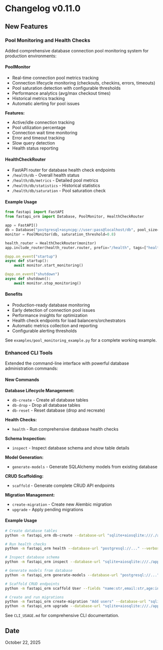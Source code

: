 # Changelog v0.11.0

## New Features

### Pool Monitoring and Health Checks

Added comprehensive database connection pool monitoring system for production environments:

#### PoolMonitor
- Real-time connection pool metrics tracking
- Connection lifecycle monitoring (checkouts, checkins, errors, timeouts)
- Pool saturation detection with configurable thresholds
- Performance analytics (avg/max checkout times)
- Historical metrics tracking
- Automatic alerting for pool issues

**Features:**
- Active/idle connection tracking
- Pool utilization percentage
- Connection wait time monitoring
- Error and timeout tracking
- Slow query detection
- Health status reporting

#### HealthCheckRouter
- FastAPI router for database health check endpoints
- `/health/db` - Overall health status
- `/health/db/metrics` - Detailed pool metrics
- `/health/db/statistics` - Historical statistics
- `/health/db/saturation` - Pool saturation check

#### Example Usage

```python
from fastapi import FastAPI
from fastapi_orm import Database, PoolMonitor, HealthCheckRouter

app = FastAPI()
db = Database("postgresql+asyncpg://user:pass@localhost/db", pool_size=10)
monitor = PoolMonitor(db, saturation_threshold=0.8)

health_router = HealthCheckRouter(monitor)
app.include_router(health_router.router, prefix="/health", tags=["health"])

@app.on_event("startup")
async def startup():
    await monitor.start_monitoring()

@app.on_event("shutdown")
async def shutdown():
    await monitor.stop_monitoring()
```

#### Benefits
- Production-ready database monitoring
- Early detection of connection pool issues
- Performance insights for optimization
- Health check endpoints for load balancers/orchestrators
- Automatic metrics collection and reporting
- Configurable alerting thresholds

See `examples/pool_monitoring_example.py` for a complete working example.

### Enhanced CLI Tools

Extended the command-line interface with powerful database administration commands:

#### New Commands

**Database Lifecycle Management:**
- `db-create` - Create all database tables
- `db-drop` - Drop all database tables
- `db-reset` - Reset database (drop and recreate)

**Health Checks:**
- `health` - Run comprehensive database health checks

**Schema Inspection:**
- `inspect` - Inspect database schema and show table details

**Model Generation:**
- `generate-models` - Generate SQLAlchemy models from existing database

**CRUD Scaffolding:**
- `scaffold` - Generate complete CRUD API endpoints

**Migration Management:**
- `create-migration` - Create new Alembic migration
- `upgrade` - Apply pending migrations

#### Example Usage

```bash
# Create database tables
python -m fastapi_orm db-create --database-url "sqlite+aiosqlite:///./app.db"

# Run health checks
python -m fastapi_orm health --database-url "postgresql://..." --verbose

# Inspect database schema
python -m fastapi_orm inspect --database-url "sqlite+aiosqlite:///./app.db"

# Generate models from database
python -m fastapi_orm generate-models --database-url "postgresql://..." --output models.py

# Scaffold CRUD endpoints
python -m fastapi_orm scaffold User --fields "name:str,email:str,age:int" --output api/users.py

# Create and run migrations
python -m fastapi_orm create-migration "Add users" --database-url "sqlite+aiosqlite:///./app.db"
python -m fastapi_orm upgrade --database-url "sqlite+aiosqlite:///./app.db"
```

See `CLI_USAGE.md` for comprehensive CLI documentation.

## Date
October 22, 2025
